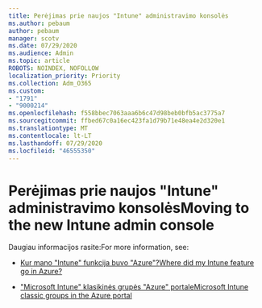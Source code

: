 ```yaml
---
title: Perėjimas prie naujos "Intune" administravimo konsolės
ms.author: pebaum
author: pebaum
manager: scotv
ms.date: 07/29/2020
ms.audience: Admin
ms.topic: article
ROBOTS: NOINDEX, NOFOLLOW
localization_priority: Priority
ms.collection: Adm_O365
ms.custom:
- "1791"
- "9000214"
ms.openlocfilehash: f558bbec7063aaa6b6c47d98beb0bfb5ac3775a7
ms.sourcegitcommit: ffbed67c0a16ec423fa1d79b71e48ea4e2d320e1
ms.translationtype: MT
ms.contentlocale: lt-LT
ms.lasthandoff: 07/29/2020
ms.locfileid: "46555350"
---
```

# <a name="moving-to-the-new-intune-admin-console"></a><span data-ttu-id="b3895-102">Perėjimas prie naujos "Intune" administravimo konsolės</span><span class="sxs-lookup"><span data-stu-id="b3895-102">Moving to the new Intune admin console</span></span>

<span data-ttu-id="b3895-103">Daugiau informacijos rasite:</span><span class="sxs-lookup"><span data-stu-id="b3895-103">For more information, see:</span></span>

- [<span data-ttu-id="b3895-104">Kur mano "Intune" funkcija buvo "Azure"?</span><span class="sxs-lookup"><span data-stu-id="b3895-104">Where did my Intune feature go in Azure?</span></span>](https://docs.microsoft.com/intune/ui-changes)

- [<span data-ttu-id="b3895-105">"Microsoft Intune" klasikinės grupės "Azure" portale</span><span class="sxs-lookup"><span data-stu-id="b3895-105">Microsoft Intune classic groups in the Azure portal</span></span>](https://docs.microsoft.com/intune/groups-get-started)